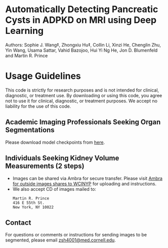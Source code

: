 # Automatically Detecting Pancreatic Cysts in ADPKD on MRI using Deep Learning
Authors: Sophie J. Wang‡, Zhongxiu Hu‡, Collin Li, Xinzi He, Chenglin Zhu, Yin Wang, Usama Sattar, Vahid Bazojoo, Hui Yi Ng He, Jon D. Blumenfeld and Martin R. Prince

# Usage Guidelines

This code is strictly for research purposes and is not intended for clinical, diagnostic, or treatment use. By downloading or using this code, you agree not to use it for clinical, diagnostic, or treatment purposes. We accept no liability for the use of this code.


## Academic Imaging Professionals Seeking Organ Segmentations

Please download model checkpoints from [here](https://huggingface.co/szxhu/panc_cyst_segmentation/tree/main).

## Individuals Seeking Kidney Volume Measurements (2 steps)

   - Images can be shared via Ambra for secure transfer. Please visit [Ambra for outside images shares to WCINYP](http://wcinyp.ambrahealth.com/share/patient_out) for uploading and instructions.
   - We also accept CD of images mailed to:  
     ```
     Martin R. Prince
     416 E 55th St.  
     New York, NY 10022  
     ```


## Contact

For questions or comments or instructions for sending images to be segmented, please email <zsh4001@med.cornell.edu>.

